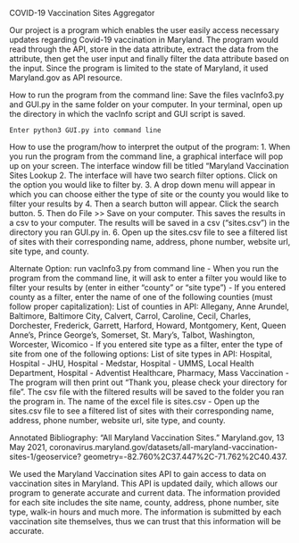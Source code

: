 COVID-19 Vaccination Sites Aggregator

Our project is a program which enables the user easily access necessary updates regarding Covid-19 vaccination in Maryland. The program would read through the API, store in the data attribute, extract the data from the attribute, then get the user input and finally filter the data attribute based on the input. Since the program is limited to the state of Maryland, it used Maryland.gov as API resource. 

How to run the program from the command line: 
    Save the files vacInfo3.py and GUI.py in the same folder on your computer. In your terminal, open up the directory in which the vacInfo script and GUI script is saved. 
    
    Enter python3 GUI.py into command line 

How to use the program/how to interpret the output of the program: 
    1. When you run the program from the command line, a graphical interface will pop up on your screen. The interface window fill be titled “Maryland Vaccination Sites Lookup 
    2. The interface will have two search filter options. Click on the option you would like to filter by. 
    3. A drop down menu will appear in which you can choose either the type of site or the county you would like to filter your results by 
    4. Then a search button will appear. Click the search button. 
    5. Then do File >> Save on your computer. This saves the results in a csv to your computer. The results will be saved in a csv (“sites.csv”) in the directory you ran GUI.py in. 
    6. Open up the sites.csv file to see a filtered list of sites with their corresponding name, address, phone number, website url, site type, and county.

Alternate Option: run vacInfo3.py from command line
     - When you run the program from the command line, it will ask to enter a filter you would like to filter your results by (enter in either “county” or “site type”)
     - If you entered county as a filter, enter the name of one of the following counties (must follow proper capitalization): 
        List of counties in API: Allegany, Anne Arundel, Baltimore, Baltimore City, Calvert, Carrol, Caroline, Cecil, Charles, Dorchester, Frederick, Garrett, Harford, Howard, Montgomery, Kent, Queen Anne’s, Prince George’s, Somerset, St. Mary’s, Talbot, Washington, Worcester, Wicomico
     - If you entered site type as a filter, enter the type of site from one of the following options: 
        List of site types in API: Hospital, Hospital - JHU, Hospital - Medstar, Hospital - UMMS, Local Health Department, Hospital - Adventist Healthcare, Pharmacy, Mass Vaccination
     - The program will then print out “Thank you, please check your directory for file”. The csv file with the filtered results will be saved to the folder you ran the program in. The name of the excel file is sites.csv
     - Open up the sites.csv file to see a filtered list of sites with their corresponding name, address, phone number, website url, site type, and county. 

Annotated Bibliography: 
“All Maryland Vaccination Sites.” Maryland.gov, 13 May 2021, 
    coronavirus.maryland.gov/datasets/all-maryland-vaccination-sites-1/geoservice? geometry=-82.760%2C37.447%2C-71.762%2C40.437.

We used the Maryland Vaccination sites API to gain access to data on vaccination sites in Maryland. This API is updated daily, which allows our program to generate accurate and current data. The information provided for each site includes the site name, county, address, phone number, site type, walk-in hours and much more. The information is submitted by each vaccination site themselves, thus we can trust that this information will be accurate. 